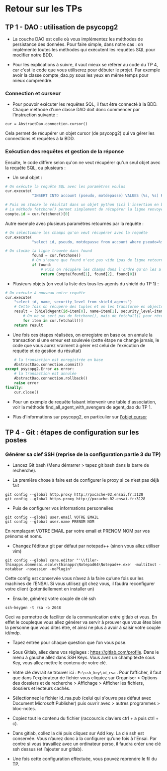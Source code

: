 # Retour sur les TPs

## TP 1 - DAO : utilisation de psycopg2

* La couche DAO est celle où vous implémentez les méthodes de persistance des données. Pour faire simple, dans notre cas : on implémente toutes les méthodes qui exécutent les requêtes SQL pour modifier notre BDD.

* Pour les explications à suivre, il vaut mieux se référer au code du TP 4, car c'est le code que vous utiliserez pour débuter le projet. Par exemple avoir la classe compte_dao.py sous les yeux en même temps pour mieux comprendre.

### Connection et curseur

* Pour pouvoir exécuter les requêtes SQL, il faut être connecté à la BDD. Chaque méthode d'une classe DAO doit donc commencer par l'instruction suivante :

``` 
cur = AbstractDao.connection.cursor()
```

Cela permet de récupérer un objet cursor (de psycopg2) qui va gérer les connections et requêtes à la BDD.

### Exécution des requêtes et gestion de la réponse

Ensuite, le code diffère selon qu'on ne veut récupérer qu'un seul objet avec la requête SQL, ou plusieurs :

* Un seul objet :

``` python
# On exécute la requête SQL avec les paramètres voulus
cur.execute(
            "INSERT INTO account (pseudo, motdepasse) VALUES (%s, %s) RETURNING id;", (compte.pseudo, compte.motdepasse))

# Puis on stocke le résultat dans un objet python (ici l'insertion en base renvoie l'id associé)
# La méthode fetchone() permet simplement de récupérer la ligne renvoyée par la requête
compte.id = cur.fetchone()[0]
```

Autre exemple avec plusieurs paramètres retournés par la requête : 

``` python
# On sélectionne les champs qu'on veut récupérer avec la requête
cur.execute(
            "select id, pseudo, motdepasse from account where pseudo=%s", (pseudo,))

# On stocke la ligne trouvée dans found
            found = cur.fetchone()
            # On s'asure que found n'est pas vide (pas de ligne retournée par la requête)
            if found:
                # Puis on récupère les champs dans l'ordre qu'on les a spécifiés dans la requête : found[0] = id, found[1] = pseudo, etc
                return Compte(found[1], found[2], found[0])
```

- Plusieurs objets (on veut la liste des tous les agents du shield du TP 1) :
```python
# On exécute à nouveau notre requête
cur.execute(
    "select id, name, security_level from shield_agents")
    # Cette fois on récupère des tuples et on les transforme en objects ShieldAgent qu'on insère dans un tableau
    result = [ShieldAgent(id=item[0], name=item[1], security_level=item[2])
        # On ne se sert pas de fetchone(), mais de fetchall() pour récupérer toutes les lignes retournées par la requête, sur lesquelles on fait une boucle for
        for item in cur.fetchall()]
    return result
```

- Une fois ces étapes réalisées, on enregistre en base ou on annule la transaction si une erreur est soulevée (cette étape ne change jamais, le code que vous aurez vraiment à gérer est celui de l'exécution de requête et de gestion du résultat)
```python
    # la transaction est enregistrée en base
    AbstractDao.connection.commit()
except psycopg2.Error as error:
    # la transaction est annulée
    AbstractDao.connection.rollback()
    raise error
finally:
    cur.close()
```

- Pour un exemple de requête faisant intervenir une table d'association, voir la méthode find_all_agent_with_avengers de agent_dao du TP 1.

- Plus d'informations sur psycopg2, en particulier sur [l'objet cursor](http://initd.org/psycopg/docs/cursor.html)

## TP 4 - Git : étapes de configuration sur les postes

### Générer sa clef SSH (reprise de la configuration partie 3 du TP)

* Lancez Git bash (Menu démarrer > tapez git bash dans la barre de recherche).

* La première chose à faire est de configurer le proxy si ce n’est pas déjà fait

``` 
git config --global http.proxy http://pxcache-02.ensai.fr:3128
git config --global https.proxy http://pxcache-02.ensai.fr:3128
```

* Puis de configurer vos informations personnelles

``` 
git config --global user.email VOTRE EMAIL
git config --global user.name PRENOM NOM
```

 En remplaçant VOTRE EMAIL par votre email et PRENOM NOM par vos prénoms et noms.
 

* Changez l’éditeur git par défaut par notepad++ (sinon vous allez utiliser vim)

``` 
git config --global core.editor "'\\filer-thinapps.domensai.ecole\thinapps\Notepad64\Notepad++.exe' -multiInst -notabbar -nosession -noPlugin"
```

Cette config est conservée vous n’avez à la faire qu’une fois sur les machines de l’ENSAI. Si vous utilisez git chez vous, il faudra reconfigurer votre client (potentiellement en installer un)

* Ensuite, générez votre couple de clé ssh

``` 
ssh-keygen -t rsa -b 2048
```

<p>Ceci va permettre de faciliter de la communication entre gitlab et vous. En effet le coupleque vous allez générer va servir à prouver que vous êtes bien la personne que vous dites être, et ainsi ne plus à avoir à saisir votre couple id/mdp.</p>

* Tapez entrée pour chaque question que l’on vous pose.
* Sous Gitlab, allez dans vos réglages : https://gitlab.com/profile. Dans le menu à gauche allez dans SSH Keys. Vous avez un champ texte sous Key, vous allez mettre le contenu de votre clé.
* Votre clé devrait se trouver ici : `P:\ssh_key\id_rsa` . Pour l’afficher, il faut que dans l'explorateur de fichier vous cliquiez sur Organiser > Options des dossiers et de recherche > Affichage > Afficher les fichiers, dossiers et lecteurs cachés.
* Sélectionnez le fichier id_rsa.pub (celui qui s'ouvre pas défaut avec Document Microsoft Publisher) puis ouvrir avec > autres programmes > bloc-notes.
* Copiez tout le contenu du fichier (raccourcis claviers ctrl + a puis ctrl + c).

* Dans gitlab, collez la clé puis cliquez sur Add key. La clé ssh est conservée. Vous n’aurez donc à la configurer qu’une fois à l’Ensai. Par contre si vous travaillez avec un ordinateur perso, il faudra créer une clé ssh dessus (et l’ajouter sur gitlab).

* Une fois cette configuration effectuée, vous pouvez reprendre le fil du TP.

